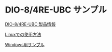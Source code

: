 # DIO-8/4RE-UBC サンプル

[DIO-8/4RE-UBC 製品情報](https://www.y2c.co.jp/i2c-r/dio-8-4re-ubc/)  

[Linuxでの使用方法](https://www.y2c.co.jp/i2c-r/dio-8-4re-ubc/linux/)  

[Windows用サンプル](./Windows/samples/)
